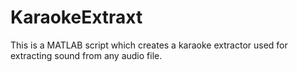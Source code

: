 # KaraokeExtraxt
This is a MATLAB script which creates a karaoke extractor used for extracting sound from any audio file.
